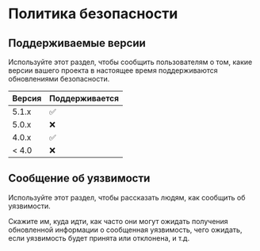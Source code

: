 # Политика безопасности

## Поддерживаемые версии

Используйте этот раздел, чтобы сообщить пользователям о том, какие версии вашего проекта
в настоящее время поддерживаются обновлениями безопасности.

| Версия | Поддерживается |
| ------- | ------------------ |
| 5.1.x   | :white_check_mark: |
| 5.0.x   | :x:                |
| 4.0.x   | :white_check_mark: |
| < 4.0   | :x:         
## Сообщение об уязвимости

Используйте этот раздел, чтобы рассказать людям, как сообщить об уязвимости.

Скажите им, куда идти, как часто они могут ожидать получения обновленной информации о
сообщенная уязвимость, чего ожидать, если уязвимость будет принята или
отклонена, и т.д.
